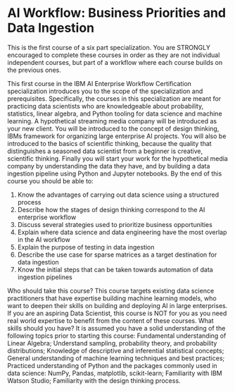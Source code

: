 # AI Workflow: Business Priorities and Data Ingestion

This is the first course of a six part specialization.  You are STRONGLY encouraged to complete these courses in order as they are not individual independent courses, but part of a workflow where each course builds on the previous ones.

This first course in the IBM AI Enterprise Workflow Certification specialization introduces you to the scope of the specialization and prerequisites. Specifically, the courses in this specialization are meant for practicing data scientists who are knowledgeable about probability, statistics, linear algebra, and Python tooling for data science and machine learning. A hypothetical streaming media company will be introduced as your new client. You will be introduced to the concept of design thinking, IBMs framework for organizing large enterprise AI projects. You will also be introduced to the basics of scientific thinking, because the quality that distinguishes a seasoned data scientist from a beginner is creative, scientific thinking. Finally you will start your work for the hypothetical media company by understanding the data they have, and by building a data ingestion pipeline using Python and Jupyter notebooks. By the end of this course you should be able to: 

1.  Know the advantages of carrying out data science using a structured process 
2.  Describe how the stages of design thinking correspond to the AI enterprise workflow 
3.  Discuss several strategies used to prioritize business opportunities 
4.  Explain where data science and data engineering have the most overlap in the AI workflow 
5.  Explain the purpose of testing in data ingestion  
6.  Describe the use case for sparse matrices as a target destination for data ingestion  
7.  Know the initial steps that can be taken towards automation of data ingestion pipelines   

Who should take this course? This course targets existing data science practitioners that have expertise building machine learning models, who want to deepen their skills on building and deploying AI in large enterprises. If you are an aspiring Data Scientist, this course is NOT for you as you need real world expertise to benefit from the content of these courses.   What skills should you have? It is assumed you have a solid understanding of the following topics prior to starting this course: Fundamental understanding of Linear Algebra; Understand sampling, probability theory, and probability distributions; Knowledge of descriptive and inferential statistical concepts; General understanding of machine learning techniques and best practices; Practiced understanding of Python and the packages commonly used in data science: NumPy, Pandas, matplotlib, scikit-learn; Familiarity with IBM Watson Studio; Familiarity with the design thinking process.
